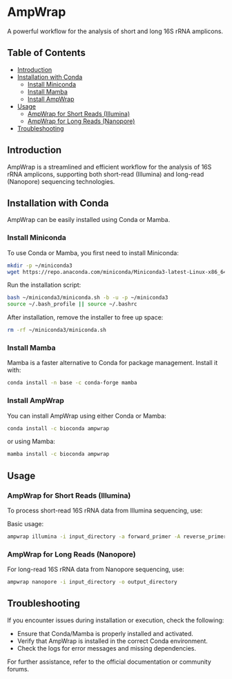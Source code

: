 # AmpWrap
A powerful workflow for the analysis of short and long 16S rRNA amplicons.

## Table of Contents
- [Introduction](#introduction)
- [Installation with Conda](#installation-with-conda)
  - [Install Miniconda](#install-miniconda)
  - [Install Mamba](#install-mamba)
  - [Install AmpWrap](#install-ampwrap)
- [Usage](#usage)
  - [AmpWrap for Short Reads (Illumina)](#ampwrap-for-short-reads-illumina)
  - [AmpWrap for Long Reads (Nanopore)](#ampwrap-for-long-reads-nanopore)
- [Troubleshooting](#troubleshooting)

## Introduction
AmpWrap is a streamlined and efficient workflow for the analysis of 16S rRNA amplicons, supporting both short-read (Illumina) and long-read (Nanopore) sequencing technologies.

## Installation with Conda
AmpWrap can be easily installed using Conda or Mamba.

### Install Miniconda
To use Conda or Mamba, you first need to install Miniconda:

```sh
mkdir -p ~/miniconda3
wget https://repo.anaconda.com/miniconda/Miniconda3-latest-Linux-x86_64.sh -O ~/miniconda3/miniconda.sh
```

Run the installation script:
```sh
bash ~/miniconda3/miniconda.sh -b -u -p ~/miniconda3
source ~/.bash_profile || source ~/.bashrc
```

After installation, remove the installer to free up space:
```sh
rm -rf ~/miniconda3/miniconda.sh
```

### Install Mamba
Mamba is a faster alternative to Conda for package management. Install it with:

```sh
conda install -n base -c conda-forge mamba
```

### Install AmpWrap
You can install AmpWrap using either Conda or Mamba:

```sh
conda install -c bioconda ampwrap
```

or using Mamba:

```sh
mamba install -c bioconda ampwrap
```

## Usage

### AmpWrap for Short Reads (Illumina)
To process short-read 16S rRNA data from Illumina sequencing, use:

Basic usage:
```sh
ampwrap illumina -i input_directory -a forward_primer -A reverse_primer -l amplicon_length
```

### AmpWrap for Long Reads (Nanopore)
For long-read 16S rRNA data from Nanopore sequencing, use:

```sh
ampwrap nanopore -i input_directory -o output_directory
```

## Troubleshooting
If you encounter issues during installation or execution, check the following:
- Ensure that Conda/Mamba is properly installed and activated.
- Verify that AmpWrap is installed in the correct Conda environment.
- Check the logs for error messages and missing dependencies.

For further assistance, refer to the official documentation or community forums.



 

